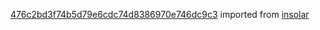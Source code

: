[476c2bd3f74b5d79e6cdc74d8386970e746dc9c3](https://github.com/insolar/insolar/commit/476c2bd3f74b5d79e6cdc74d8386970e746dc9c3) imported from [insolar](https://github.com/insolar/insolar)
